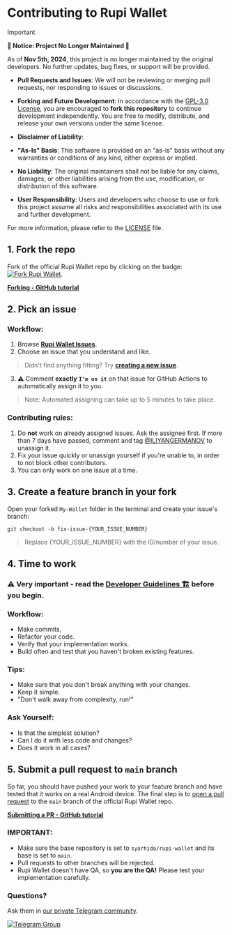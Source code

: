 # Contributing to Rupi Wallet

>[!IMPORTANT]
>**🚨 Notice: Project No Longer Maintained 🚨**
>
>As of **Nov 5th, 2024**, this project is no longer maintained by the original developers. No further updates, bug fixes, or support will be provided.
>
>- **Pull Requests and Issues**: We will not be reviewing or merging pull requests, nor responding to issues or discussions.
>
>- **Forking and Future Development**: In accordance with the [GPL-3.0 License](LICENSE), you are encouraged to **fork this repository** to continue development independently. You are free to modify, distribute, and release your own versions under the same license.
>
>- **Disclaimer of Liability**:
>  - **"As-Is" Basis**: This software is provided on an "as-is" basis without any warranties or conditions of any kind, either express or implied.
>  - **No Liability**: The original maintainers shall not be liable for any claims, damages, or other liabilities arising from the use, modification, or distribution of this software.
>  - **User Responsibility**: Users and developers who choose to use or fork this project assume all risks and responsibilities associated with its use and further development.
>
>For more information, please refer to the [LICENSE](LICENSE) file.


## 1. Fork the repo
Fork of the official Rupi Wallet repo by clicking on the badge: [![Fork Rupi Wallet](https://img.shields.io/github/forks/syarhida/rupi-wallet?logo=github&style=social)](https://github.com/syarhida/rupi-wallet/fork).

**[Forking - GitHub tutorial](https://docs.github.com/en/get-started/quickstart/fork-a-repo)**


## 2. Pick an issue
### Workflow:
1. Browse **[Rupi Wallet Issues](https://github.com/syarhida/rupi-wallet/issues)**.
2. Choose an issue that you understand and like.
> Didn't find anything fitting? Try **[creating a new issue](https://github.com/syarhida/rupi-wallet/issues/new/choose)**.
3. ⚠️ Comment **exactly** **`I'm on it`** on that issue for GitHub Actions to automatically assign it to you.
> Note: Automated assigning can take up to 5 minutes to take place.

### Contributing rules:
1. Do **not** work on already assigned issues. Ask the assignee first. If more than 7 days have passed, comment and tag [@ILIYANGERMANOV](https://github.com/ILIYANGERMANOV) to unassign it.
2. Fix your issue quickly or unassign yourself if you're unable to, in order to not block other contributors.
3. You can only work on one issue at a time.


## 3. Create a feature branch in your fork
Open your forked `My-Wallet` folder in the terminal and create your issue's branch:
```
git checkout -b fix-issue-{YOUR_ISSUE_NUMBER}
```
> Replace {YOUR_ISSUE_NUMBER} with the ID/number of your issue.


## 4. Time to work
### ⚠️ Very important - read the [Developer Guidelines 🏗️](docs/Guidelines.md) before you begin.

### Workflow:
- Make commits.
- Refactor your code.
- Verify that your implementation works.
- Build often and test that you haven't broken existing features.

### Tips:
- Make sure that you don't break anything with your changes.
- Keep it simple.
- "Don't walk away from complexity, run!"

### Ask Yourself:
- Is that the simplest solution?
- Can I do it with less code and changes?
- Does it work in all cases?


## 5. Submit a pull request to `main` branch
So far, you should have pushed your work to your feature branch and have tested
that it works on a real Android device.
The final step is to [open a pull request](https://github.com/syarhida/rupi-wallet/pulls) to the `main` branch of the
official Rupi Wallet repo.

**[Submitting a PR - GitHub tutorial](https://docs.github.com/en/pull-requests/collaborating-with-pull-requests/proposing-changes-to-your-work-with-pull-requests/creating-a-pull-request-from-a-fork)**

### IMPORTANT:
- Make sure the base repository is set to `syarhida/rupi-wallet` and its base is set to `main`.
- Pull requests to other branches will be rejected.
- Rupi Wallet doesn't have QA, so **you are the QA!** Please test your implementation carefully.

### Questions?
Ask them in [our private Telegram community](https://t.me/+ETavgioAvWg4NThk).

[![Telegram Group](https://img.shields.io/badge/Telegram-2CA5E0?style=for-the-badge&logo=telegram&logoColor=white)](https://t.me/+ETavgioAvWg4NThk)
